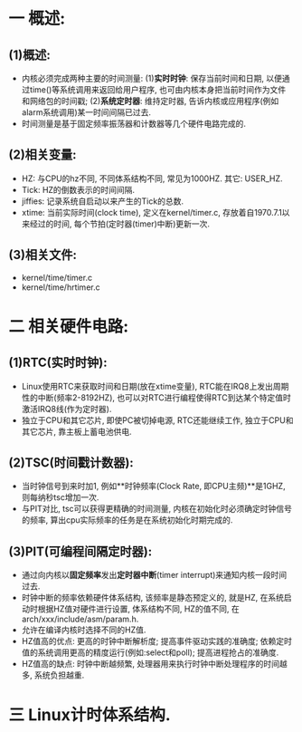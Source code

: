 # 一 概述:
## (1)概述:
- 内核必须完成两种主要的时间测量: (1)**实时时钟**: 保存当前时间和日期, 以便通过time()等系统调用来返回给用户程序, 也可由内核本身把当前时间作为文件和网络包的时间戳; (2)**系统定时器**: 维持定时器, 告诉内核或应用程序(例如alarm系统调用)某一时间间隔已过去.
- 时间测量是基于固定频率振荡器和计数器等几个硬件电路完成的.

## (2)相关变量:
- HZ: 与CPU的hz不同, 不同体系结构不同, 常见为1000HZ. 其它: USER_HZ.
- Tick: HZ的倒数表示的时间间隔.
- jiffies: 记录系统自启动以来产生的Tick的总数.
- xtime: 当前实际时间(clock time), 定义在kernel/timer.c, 存放着自1970.7.1以来经过的时间, 每个节拍(定时器(timer)中断)更新一次.

## (3)相关文件:
- kernel/time/timer.c
- kernel/time/hrtimer.c

# 二 相关硬件电路:
## (1)RTC(实时时钟):
- Linux使用RTC来获取时间和日期(放在xtime变量), RTC能在IRQ8上发出周期性的中断(频率2-8192HZ), 也可以对RTC进行编程使得RTC到达某个特定值时激活IRQ8线(作为定时器).
- 独立于CPU和其它芯片, 即使PC被切掉电源, RTC还能继续工作, 独立于CPU和其它芯片, 靠主板上蓄电池供电.

## (2)TSC(时间戳计数器):
- 当时钟信号到来时加1, 例如**时钟频率(Clock Rate, 即CPU主频)**是1GHZ, 则每纳秒tsc增加一次.
- 与PIT对比, tsc可以获得更精确的时间测量, 内核在初始化时必须确定时钟信号的频率, 算出cpu实际频率的任务是在系统初始化时期完成的. 

## (3)PIT(可编程间隔定时器):
- 通过向内核以**固定频率**发出**定时器中断**(timer interrupt)来通知内核一段时间过去.
- 时钟中断的频率依赖硬件体系结构, 该频率是静态预定义的, 就是HZ, 在系统启动时根据HZ值对硬件进行设置, 体系结构不同, HZ的值不同, 在arch/xxx/include/asm/param.h.
- 允许在编译内核时选择不同的HZ值.
- HZ值高的优点: 更高的时钟中断解析度; 提高事件驱动实践的准确度; 依赖定时值的系统调用更高的精度运行(例如:select和poll); 提高进程抢占的准确度.
- HZ值高的缺点: 时钟中断越频繁, 处理器用来执行时钟中断处理程序的时间越多, 系统负担越重.


# 三 Linux计时体系结构.